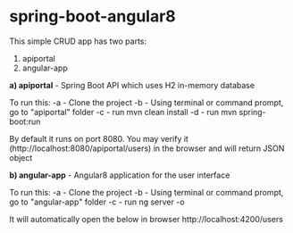 # spring-boot-angular8
This simple CRUD app has two parts:
1. apiportal
2. angular-app

**a) apiportal** - Spring Boot API which uses H2 in-memory database

To run this:
-a - Clone the project
-b - Using terminal or command prompt, go to "apiportal" folder
-c - run mvn clean install
-d - run mvn spring-boot:run

By default it runs on port 8080.
You may verify it (http://localhost:8080/apiportal/users) in the browser and will return JSON object

**b) angular-app** - Angular8 application for the user interface

To run this:
-a - Clone the project
-b - Using terminal or command prompt, go to "angular-app" folder
-c - run ng server -o

It will automatically open the below in browser
http://localhost:4200/users


